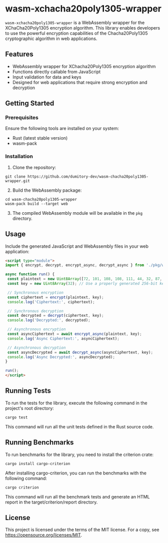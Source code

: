 # wasm-xchacha20poly1305-wrapper

`wasm-xchacha20poly1305-wrapper` is a WebAssembly wrapper for the XChaCha20Poly1305 encryption algorithm. This library enables developers to use the powerful encryption capabilities of the Chacha20Poly1305 cryptographic algorithm in web applications.

## Features

- WebAssembly wrapper for XChacha20Poly1305 encryption algorithm
- Functions directly callable from JavaScript
- Input validation for data and keys
- Designed for web applications that require strong encryption and decryption

## Getting Started

### Prerequisites

Ensure the following tools are installed on your system:

- Rust (latest stable version)
- wasm-pack

### Installation

1. Clone the repository:
```
git clone https://github.com/dumitory-dev/wasm-chacha20poly1305-wrapper.git
```

2. Build the WebAssembly package:
```
cd wasm-chacha20poly1305-wrapper
wasm-pack build --target web
```

3. The compiled WebAssembly module will be available in the `pkg` directory.

## Usage

Include the generated JavaScript and WebAssembly files in your web application:

```html
<script type="module">
import { encrypt, decrypt, encrypt_async, decrypt_async } from './pkg/wasm_xchacha20poly1305_wrapper.js';

async function run() {
 const plaintext = new Uint8Array([72, 101, 108, 108, 111, 44, 32, 87, 111, 114, 108, 100]); // Hello, World
 const key = new Uint8Array(32); // Use a properly generated 256-bit key for real-world applications

 // Synchronous encryption
 const ciphertext = encrypt(plaintext, key);
 console.log('Ciphertext:', ciphertext);

 // Synchronous decryption
 const decrypted = decrypt(ciphertext, key);
 console.log('Decrypted:', decrypted);

 // Asynchronous encryption
 const asyncCiphertext = await encrypt_async(plaintext, key);
 console.log('Async Ciphertext:', asyncCiphertext);

 // Asynchronous decryption
 const asyncDecrypted = await decrypt_async(asyncCiphertext, key);
 console.log('Async Decrypted:', asyncDecrypted);
}

run();
</script>

```
## Running Tests

To run the tests for the library, execute the following command in the project's root directory:
```
cargo test
```
This command will run all the unit tests defined in the Rust source code.

## Running Benchmarks

To run benchmarks for the library, you need to install the criterion crate:

```
cargo install cargo-criterion
```
After installing cargo-criterion, you can run the benchmarks with the following command:

```
cargo criterion
```

This command will run all the benchmark tests and generate an HTML report in the target/criterion/report directory.

## License

This project is licensed under the terms of the MIT license. 
For a copy, see https://opensource.org/licenses/MIT.
